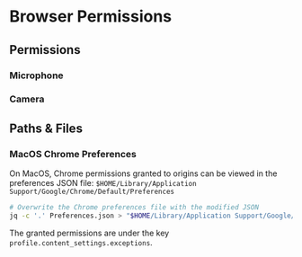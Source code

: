 # Browser Permissions

## Permissions

### Microphone

### Camera


## Paths & Files

### MacOS Chrome Preferences

On MacOS, Chrome permissions granted to origins can be viewed in the
preferences JSON file: `$HOME/Library/Application Support/Google/Chrome/Default/Preferences`

```bash
# Overwrite the Chrome preferences file with the modified JSON
jq -c '.' Preferences.json > "$HOME/Library/Application Support/Google/Chrome/Default/Preferences"
```

The granted permissions are under the key `profile.content_settings.exceptions`.
